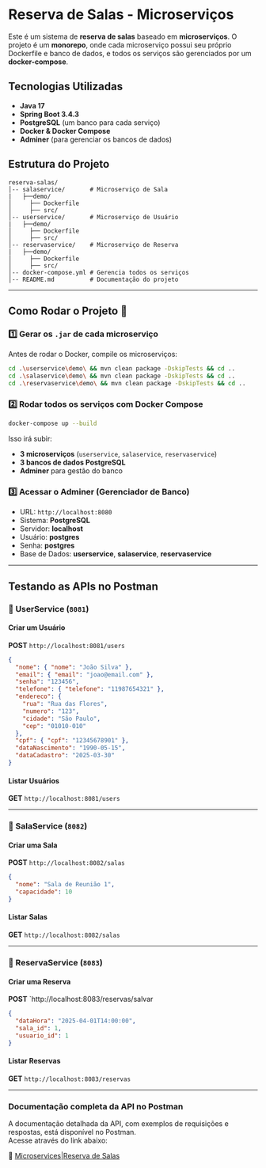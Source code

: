 # Reserva de Salas - Microserviços

Este é um sistema de **reserva de salas** baseado em **microserviços**. O projeto é um **monorepo**, onde cada microserviço possui seu próprio Dockerfile e banco de dados, e todos os serviços são gerenciados por um **docker-compose**.

## Tecnologias Utilizadas
- **Java 17**
- **Spring Boot 3.4.3**
- **PostgreSQL** (um banco para cada serviço)
- **Docker & Docker Compose**
- **Adminer** (para gerenciar os bancos de dados)

## Estrutura do Projeto

```
reserva-salas/
│-- salaservice/       # Microserviço de Sala
|   ├──demo/
│     ├── Dockerfile
│     ├── src/
│-- userservice/       # Microserviço de Usuário
|   ├──demo/
│     ├── Dockerfile
│     ├── src/
│-- reservaservice/    # Microserviço de Reserva
|   ├──demo/
│     ├── Dockerfile
│     ├── src/
│-- docker-compose.yml # Gerencia todos os serviços
│-- README.md          # Documentação do projeto
```

---

## Como Rodar o Projeto 🚀

### 1️⃣ **Gerar os `.jar` de cada microserviço**
Antes de rodar o Docker, compile os microserviços:
```sh
cd .\userservice\demo\ && mvn clean package -DskipTests && cd ..
cd .\salaservice\demo\ && mvn clean package -DskipTests && cd ..
cd .\reservaservice\demo\ && mvn clean package -DskipTests && cd ..
```

### 2️⃣ **Rodar todos os serviços com Docker Compose**
```sh
docker-compose up --build
```
Isso irá subir:
- **3 microserviços** (`userservice`, `salaservice`, `reservaservice`)
- **3 bancos de dados PostgreSQL**
- **Adminer** para gestão do banco

### 3️⃣ **Acessar o Adminer** (Gerenciador de Banco)
- URL: `http://localhost:8080`
- Sistema: **PostgreSQL**
- Servidor: **localhost**
- Usuário: **postgres**
- Senha: **postgres**
- Base de Dados: **userservice**, **salaservice**, **reservaservice**

---

## Testando as APIs no Postman

### **📌 UserService (`8081`)**
#### **Criar um Usuário**
**POST** `http://localhost:8081/users`
```json
{
  "nome": { "nome": "João Silva" },
  "email": { "email": "joao@email.com" },
  "senha": "123456",
  "telefone": { "telefone": "11987654321" },
  "endereco": {
    "rua": "Rua das Flores",
    "numero": "123",
    "cidade": "São Paulo",
    "cep": "01010-010"  
  },
  "cpf": { "cpf": "12345678901" },
  "dataNascimento": "1990-05-15",
  "dataCadastro": "2025-03-30"
}
```

#### **Listar Usuários**
**GET** `http://localhost:8081/users`

---

### **📌 SalaService (`8082`)**
#### **Criar uma Sala**
**POST** `http://localhost:8082/salas`
```json
{
  "nome": "Sala de Reunião 1",
  "capacidade": 10
}
```

#### **Listar Salas**
**GET** `http://localhost:8082/salas`

---

### **📌 ReservaService (`8083`)**
#### **Criar uma Reserva**
**POST** `http://localhost:8083/reservas/salvar
```json
{
  "dataHora": "2025-04-01T14:00:00",
  "sala_id": 1,
  "usuario_id": 1
}
```

#### **Listar Reservas**
**GET** `http://localhost:8083/reservas`

---

### **Documentação completa da API no Postman**
A documentação detalhada da API, com exemplos de requisições e respostas, está disponível no Postman.  
Acesse através do link abaixo:

🔗 [Microservices|Reserva de Salas](https://documenter.getpostman.com/view/28679390/2sB2cPkR83)



